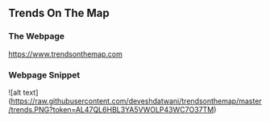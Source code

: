 ## Trends On The Map

### The Webpage
https://www.trendsonthemap.com

### Webpage Snippet

![alt text] (https://raw.githubusercontent.com/deveshdatwani/trendsonthemap/master/trends.PNG?token=AL47QL6HBL3YA5VWOLP43WC7O37TM)
